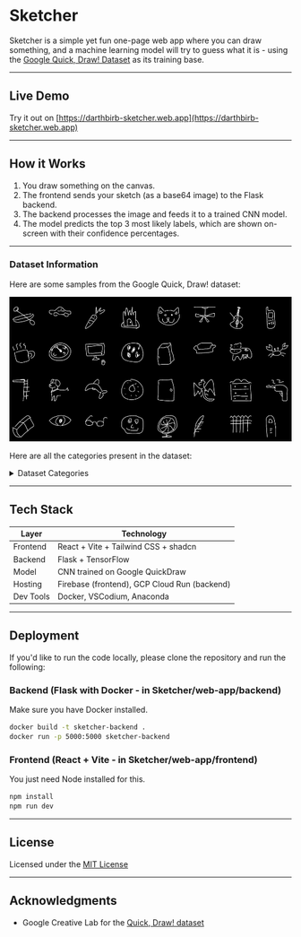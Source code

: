 # Sketcher

Sketcher is a simple yet fun one-page web app where you can draw something, and a machine learning model will try to guess what it is - using the [Google Quick, Draw! Dataset](https://github.com/googlecreativelab/quickdraw-dataset) as its training base.

---

## Live Demo

Try it out on [https://darthbirb-sketcher.web.app](https://darthbirb-sketcher.web.app)

---

## How it Works

1. You draw something on the canvas.
2. The frontend sends your sketch (as a base64 image) to the Flask backend.
3. The backend processes the image and feeds it to a trained CNN model.
4. The model predicts the top 3 most likely labels, which are shown on-screen with their confidence percentages.

---

### Dataset Information

Here are some samples from the Google Quick, Draw! dataset:

![QuickDraw Samples](dataset/quickdraw_sample.png)

Here are all the categories present in the dataset:

<details>
<summary>Dataset Categories</summary>

**aircraft carrier**, **airplane**, **alarm clock**, **ambulance**, **angel**, **animal migration**, **ant**, **anvil**, **apple**, **arm**, **asparagus**, **axe**, **backpack**, **banana**, **bandage**, **barn**, **baseball**, **baseball bat**, **basket**, **basketball**, **bat**, **bathtub**, **beach**, **bear**, **beard**, **bed**, **bee**, **belt**, **bench**, **bicycle**, **binoculars**, **bird**, **birthday cake**, **blackberry**, **blueberry**, **book**, **boomerang**, **bottlecap**, **bowtie**, **bracelet**, **brain**, **bread**, **bridge**, **broccoli**, **broom**, **bucket**, **bulldozer**, **bus**, **bush**, **butterfly**, **cactus**, **cake**, **calculator**, **calendar**, **camel**, **camera**, **camouflage**, **campfire**, **candle**, **cannon**, **canoe**, **car**, **carrot**, **castle**, **cat**, **ceiling fan**, **cello**, **cell phone**, **chair**, **chandelier**, **church**, **circle**, **clarinet**, **clock**, **cloud**, **coffee cup**, **compass**, **computer**, **cookie**, **cooler**, **couch**, **cow**, **crab**, **crayon**, **crocodile**, **crown**, **cruise ship**, **cup**, **diamond**, **dishwasher**, **diving board**, **dog**, **dolphin**, **donut**, **door**, **dragon**, **dresser**, **drill**, **drums**, **duck**, **dumbbell**, **ear**, **elbow**, **elephant**, **envelope**, **eraser**, **eye**, **eyeglasses**, **face**, **fan**, **feather**, **fence**, **finger**, **fire hydrant**, **fireplace**, **firetruck**, **fish**, **flamingo**, **flashlight**, **flip flops**, **floor lamp**, **flower**, **flying saucer**, **foot**, **fork**, **frog**, **frying pan**, **garden**, **garden hose**, **giraffe**, **goatee**, **golf club**, **grapes**, **grass**, **guitar**, **hamburger**, **hammer**, **hand**, **harp**, **hat**, **headphones**, **hedgehog**, **helicopter**, **helmet**, **hexagon**, **hockey puck**, **hockey stick**, **horse**, **hospital**, **hot air balloon**, **hot dog**, **hot tub**, **hourglass**, **house**, **house plant**, **hurricane**, **ice cream**, **jacket**, **jail**, **kangaroo**, **key**, **keyboard**, **knee**, **knife**, **ladder**, **lantern**, **laptop**, **leaf**, **leg**, **light bulb**, **lighter**, **lighthouse**, **lightning**, **line**, **lion**, **lipstick**, **lobster**, **lollipop**, **mailbox**, **map**, **marker**, **matches**, **megaphone**, **mermaid**, **microphone**, **microwave**, **monkey**, **moon**, **mosquito**, **motorbike**, **mountain**, **mouse**, **moustache**, **mouth**, **mug**, **mushroom**, **nail**, **necklace**, **nose**, **ocean**, **octagon**, **octopus**, **onion**, **oven**, **owl**, **paintbrush**, **paint can**, **palm tree**, **panda**, **pants**, **paper clip**, **parachute**, **parrot**, **passport**, **peanut**, **pear**, **peas**, **pencil**, **penguin**, **piano**, **pickup truck**, **picture frame**, **pig**, **pillow**, **pineapple**, **pizza**, **pliers**, **police car**, **pond**, **pool**, **popsicle**, **postcard**, **potato**, **power outlet**, **purse**, **rabbit**, **raccoon**, **radio**, **rain**, **rainbow**, **rake**, **remote control**, **rhinoceros**, **rifle**, **river**, **roller coaster**, **rollerskates**, **sailboat**, **sandwich**, **saw**, **saxophone**, **school bus**, **scissors**, **scorpion**, **screwdriver**, **sea turtle**, **see saw**, **shark**, **sheep**, **shoe**, **shorts**, **shovel**, **sink**, **skateboard**, **skull**, **skyscraper**, **sleeping bag**, **smiley face**, **snail**, **snake**, **snorkel**, **snowflake**, **snowman**, **soccer ball**, **sock**, **speedboat**, **spider**, **spoon**, **spreadsheet**, **square**, **squiggle**, **squirrel**, **stairs**, **star**, **steak**, **stereo**, **stethoscope**, **stitches**, **stop sign**, **stove**, **strawberry**, **streetlight**, **string bean**, **submarine**, **suitcase**, **sun**, **swan**, **sweater**, **swing set**, **sword**, **syringe**, **table**, **teapot**, **teddy-bear**, **telephone**, **television**, **tennis racquet**, **tent**, **The Eiffel Tower**, **The Great Wall of China**, **The Mona Lisa**, **tiger**, **toaster**, **toe**, **toilet**, **tooth**, **toothbrush**, **toothpaste**, **tornado**, **tractor**, **traffic light**, **train**, **tree**, **triangle**, **trombone**, **truck**, **trumpet**, **t-shirt**, **umbrella**, **underwear**, **van**, **vase**, **violin**, **washing machine**, **watermelon**, **waterslide**, **whale**, **wheel**, **windmill**, **wine bottle**, **wine glass**, **wristwatch**, **yoga**, **zebra**, **zigzag**

</details>

---

## Tech Stack

| Layer     | Technology                                  |
|-----------|---------------------------------------------|
| Frontend  | React + Vite + Tailwind CSS + shadcn        |
| Backend   | Flask + TensorFlow                          |
| Model     | CNN trained on Google QuickDraw             |
| Hosting   | Firebase (frontend), GCP Cloud Run (backend)|
| Dev Tools | Docker, VSCodium, Anaconda                  |

---

## Deployment

If you'd like to run the code locally, please clone the repository and run the following:

### Backend (Flask with Docker - in Sketcher/web-app/backend)

Make sure you have Docker installed.

```bash
docker build -t sketcher-backend .
docker run -p 5000:5000 sketcher-backend
```

### Frontend (React + Vite - in Sketcher/web-app/frontend)

You just need Node installed for this.

```bash
npm install
npm run dev
```

---

## License

Licensed under the [MIT License](LICENSE)

---

## Acknowledgments

- Google Creative Lab for the [Quick, Draw! dataset](https://quickdraw.withgoogle.com/)

